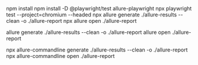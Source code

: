 
npm install
npm install -D @playwright/test allure-playwright
npx playwright test --project=chromium --headed
npx allure generate ./allure-results --clean -o ./allure-report
npx allure open ./allure-report










allure generate ./allure-results --clean -o ./allure-report
allure open ./allure-report

npx allure-commandline generate ./allure-results --clean -o ./allure-report
npx allure-commandline open ./allure-report
